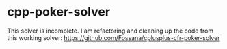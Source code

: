 # cpp-poker-solver

This solver is incomplete. I am refactoring and cleaning up the code from this working solver: https://github.com/Fossana/cplusplus-cfr-poker-solver
